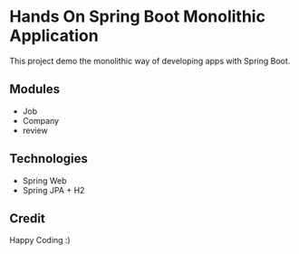 # Hands On Spring Boot Monolithic Application

This project demo the monolithic way of developing apps with Spring Boot.

## Modules

* Job
* Company
* review

## Technologies

- Spring Web
- Spring JPA + H2

## Credit 

Happy Coding :)